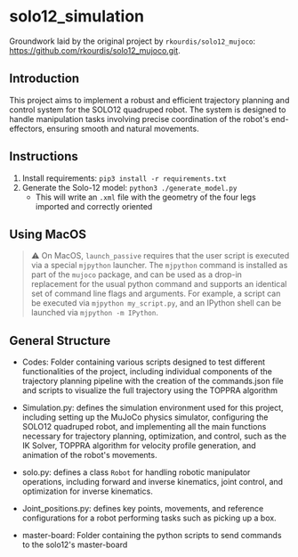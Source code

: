# solo12_simulation

Groundwork laid by the original project by `rkourdis/solo12_mujoco`: https://github.com/rkourdis/solo12_mujoco.git.

## Introduction

This project aims to implement a robust and efficient trajectory planning and control system for the SOLO12 quadruped robot. The system is designed to handle manipulation tasks involving precise coordination of the robot's end-effectors, ensuring smooth and natural movements.

## Instructions
1. Install requirements: `pip3 install -r requirements.txt`
1. Generate the Solo-12 model: `python3 ./generate_model.py`
    - This will write an `.xml` file with the geometry of the four legs imported and correctly oriented

## Using MacOS
>⚠️ On MacOS, `launch_passive` requires that the user script is executed via a special `mjpython` launcher. The `mjpython` command is installed as part of the `mujoco` package, and can be used as a drop-in replacement for the usual python command and supports an identical set of command line flags and arguments. For example, a script can be executed via `mjpython my_script.py`, and an IPython shell can be launched via `mjpython -m IPython`.

## General Structure

- Codes:  Folder containing various scripts designed to test different functionalities of the project, including individual components of the trajectory planning pipeline with the creation of the commands.json file and scripts to visualize the full trajectory using the TOPPRA algorithm

- Simulation.py: defines the simulation environment used for this project, including setting up the MuJoCo physics simulator, configuring the SOLO12 quadruped robot, and implementing all the main functions necessary for trajectory planning, optimization, and control, such as the IK Solver, TOPPRA algorithm for velocity profile generation, and animation of the robot's movements.
- solo.py: defines a class `Robot` for handling robotic manipulator operations, including forward and inverse kinematics, joint control, and optimization for inverse kinematics.
- Joint_positions.py: defines key points, movements, and reference configurations for a robot performing tasks such as picking up a box.
- master-board: Folder containing the python scripts to send commands to the solo12's master-board 